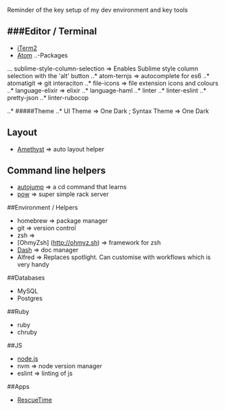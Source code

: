 Reminder of the key setup of my dev environment and key tools

###Editor / Terminal
---
- [iTerm2](#iterm2)
- [Atom](#atom)
..-Packages

... sublime-style-column-selection => Enables Sublime style column selection with the 'alt' button
..* atom-ternjs => autocomplete for es6
..* atomatigit => git interaciton
..* file-icons => file extension icons and colours
..* language-elixir => elixir
..* language-haml
..* linter
..* linter-eslint
..* pretty-json
..* linter-rubocop

  ..* #####Theme
  ..* UI Theme => One Dark ; Syntax Theme => One Dark

## Layout
- [Amethyst](http://ianyh.com/amethyst/) => auto layout helper

## Command line helpers
- [autojump](https://github.com/wting/autojump/wiki) => a cd command that learns
- [pow](http://pow.cx/manual.html) => super simple rack server

##Environment / Helpers
- homebrew => package manager
- git => version control
- zsh => 
- [OhmyZsh] (http://ohmyz.sh) => framework for zsh
- [Dash](https://kapeli.com/dash) => doc manager
- Alfred => Replaces spotlight. Can customise with workflows which is very handy

##Databases
- MySQL
- Postgres

##Ruby
- ruby
- chruby

##JS
- [node.js](https://nodejs.org/en/)
- nvm => node version manager
- eslint => linting of js

##Apps
- [RescueTime](https://www.rescuetime.com)

